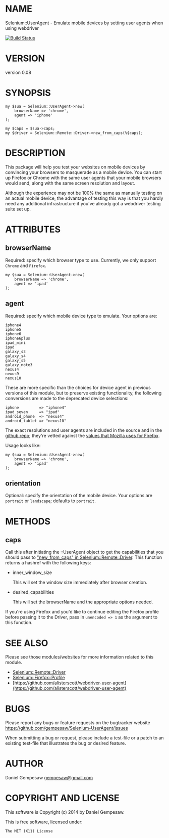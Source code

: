 # NAME

Selenium::UserAgent - Emulate mobile devices by setting user agents when using webdriver

[![Build Status](https://travis-ci.org/gempesaw/Selenium-UserAgent.svg?branch=master)](https://travis-ci.org/gempesaw/Selenium-UserAgent)

# VERSION

version 0.08

# SYNOPSIS

    my $sua = Selenium::UserAgent->new(
        browserName => 'chrome',
        agent => 'iphone'
    );

    my $caps = $sua->caps;
    my $driver = Selenium::Remote::Driver->new_from_caps(%$caps);

# DESCRIPTION

This package will help you test your websites on mobile devices by
convincing your browsers to masquerade as a mobile device. You can
start up Firefox or Chrome with the same user agents that your mobile
browsers would send, along with the same screen resolution and layout.

Although the experience may not be 100% the same as manually testing
on an actual mobile device, the advantage of testing this way is that
you hardly need any additional infrastructure if you've already got a
webdriver testing suite set up.

# ATTRIBUTES

## browserName

Required: specify which browser type to use. Currently, we only
support `Chrome` and `Firefox`.

    my $sua = Selenium::UserAgent->new(
        browserName => 'chrome',
        agent => 'ipad'
    );

## agent

Required: specify which mobile device type to emulate. Your options
are:

    iphone4
    iphone5
    iphone6
    iphone6plus
    ipad_mini
    ipad
    galaxy_s3
    galaxy_s4
    galaxy_s5
    galaxy_note3
    nexus4
    nexus9
    nexus10

These are more specific than the choices for device agent in previous
versions of this module, but to preserve existing functionality, the
following conversions are made to the deprecated device selections:

    iphone         => "iphone4"
    ipad_seven     => "ipad"
    android_phone  => "nexus4"
    android_tablet => "nexus10"

The exact resolutions and user agents are included in the source and
in the [github
repo](https://github.com/gempesaw/Selenium-UserAgent/blob/master/lib/Selenium/devices.json);
they're vetted against the [values that Mozilla uses for
Firefox](https://code.cdn.mozilla.net/devices/devices.json).

Usage looks like:

    my $sua = Selenium::UserAgent->new(
        browserName => 'chrome',
        agent => 'ipad'
    );

## orientation

Optional: specify the orientation of the mobile device. Your options
are `portrait` or `landscape`; defaults to `portrait`.

# METHODS

## caps

Call this after initiating the ::UserAgent object to get the
capabilities that you should pass to
["new\_from\_caps" in Selenium::Remote::Driver](https://metacpan.org/pod/Selenium::Remote::Driver#new_from_caps). This function returns a
hashref with the following keys:

- inner\_window\_size

    This will set the window size immediately after browser creation.

- desired\_capabilities

    This will set the browserName and the appropriate options needed.

If you're using Firefox and you'd like to continue editing the Firefox
profile before passing it to the Driver, pass in `unencoded => 1`
as the argument to this function.

# SEE ALSO

Please see those modules/websites for more information related to this module.

- [Selenium::Remote::Driver](https://metacpan.org/pod/Selenium::Remote::Driver)
- [Selenium::Firefox::Profile](https://metacpan.org/pod/Selenium::Firefox::Profile)
- [https://github.com/alisterscott/webdriver-user-agent](https://github.com/alisterscott/webdriver-user-agent)

# BUGS

Please report any bugs or feature requests on the bugtracker website
https://github.com/gempesaw/Selenium-UserAgent/issues

When submitting a bug or request, please include a test-file or a
patch to an existing test-file that illustrates the bug or desired
feature.

# AUTHOR

Daniel Gempesaw <gempesaw@gmail.com>

# COPYRIGHT AND LICENSE

This software is Copyright (c) 2014 by Daniel Gempesaw.

This is free software, licensed under:

    The MIT (X11) License
